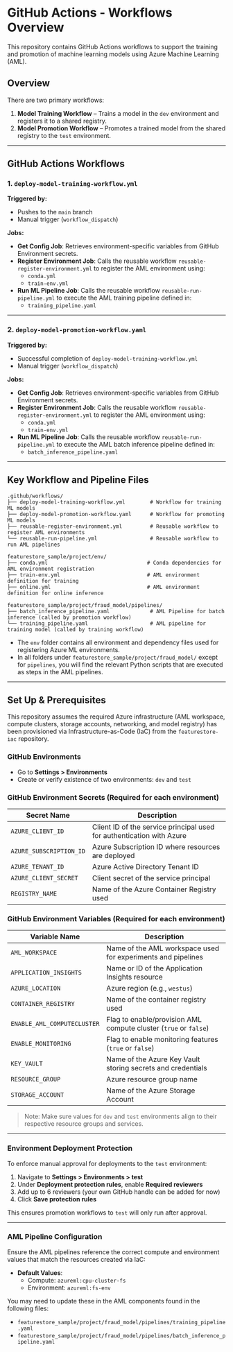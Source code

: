 # GitHub Actions - Workflows Overview
 
This repository contains GitHub Actions workflows to support the training and promotion of machine learning models using Azure Machine Learning (AML).  
 
## Overview
 
There are two primary workflows:
 
1. **Model Training Workflow** – Trains a model in the `dev` environment and registers it to a shared registry.
2. **Model Promotion Workflow** – Promotes a trained model from the shared registry to the `test` environment.
 
---
 
## GitHub Actions Workflows
 
### 1. `deploy-model-training-workflow.yml`
 
**Triggered by:**
- Pushes to the `main` branch
- Manual trigger (`workflow_dispatch`)
 
**Jobs:**
- **Get Config Job**: Retrieves environment-specific variables from GitHub Environment secrets.
- **Register Environment Job**: Calls the reusable workflow `reusable-register-environment.yml` to register the AML environment using:
  - `conda.yml`
  - `train-env.yml`
- **Run ML Pipeline Job**: Calls the reusable workflow `reusable-run-pipeline.yml` to execute the AML training pipeline defined in:
  - `training_pipeline.yaml`
 
---
 
### 2. `deploy-model-promotion-workflow.yaml`
 
**Triggered by:**
- Successful completion of `deploy-model-training-workflow.yml`
- Manual trigger (`workflow_dispatch`)
 
**Jobs:**
- **Get Config Job**: Retrieves environment-specific variables from GitHub Environment secrets.
- **Register Environment Job**: Calls the reusable workflow `reusable-register-environment.yml` to register the AML environment using:
  - `conda.yml`
  - `train-env.yml`
- **Run ML Pipeline Job**: Calls the reusable workflow `reusable-run-pipeline.yml` to execute the AML batch inference pipeline defined in:
  - `batch_inference_pipeline.yaml`
 
---
 
## Key Workflow and Pipeline Files
 
```
.github/workflows/
├── deploy-model-training-workflow.yml        # Workflow for training ML models
├── deploy-model-promotion-workflow.yaml      # Workflow for promoting ML models
├── reusable-register-environment.yml         # Reusable workflow to register AML environments
└── reusable-run-pipeline.yml                 # Reusable workflow to run AML pipelines

featurestore_sample/project/env/
├── conda.yml                                # Conda dependencies for AML environment registration
├── train-env.yml                            # AML environment definition for training
├── online.yml                               # AML environment definition for online inference

featurestore_sample/project/fraud_model/pipelines/
├── batch_inference_pipeline.yaml             # AML Pipeline for batch inference (called by promotion workflow)
└── training_pipeline.yaml                    # AML pipeline for training model (called by training workflow)
```

- The `env` folder contains all environment and dependency files used for registering Azure ML environments.
- In all folders under `featurestore_sample/project/fraud_model/` except for `pipelines`, you will find the relevant Python scripts that are executed as steps in the AML pipelines.
 
---
 
## Set Up & Prerequisites
 
This repository assumes the required Azure infrastructure (AML workspace, compute clusters, storage accounts, networking, and model registry) has been provisioned via Infrastructure-as-Code (IaC) from the `featurestore-iac` repository.
 
### GitHub Environments
 
- Go to **Settings > Environments**
- Create or verify existence of two environments: `dev` and `test`
 
### GitHub Environment Secrets (Required for each environment)
 
| Secret Name             | Description                                                                 |
|-------------------------|-----------------------------------------------------------------------------|
| `AZURE_CLIENT_ID`       | Client ID of the service principal used for authentication with Azure       |
| `AZURE_SUBSCRIPTION_ID` | Azure Subscription ID where resources are deployed                          |
| `AZURE_TENANT_ID`       | Azure Active Directory Tenant ID                                            |
| `AZURE_CLIENT_SECRET`   | Client secret of the service principal                                      |
| `REGISTRY_NAME`         | Name of the Azure Container Registry used                                   |
 
### GitHub Environment Variables (Required for each environment)
 
| Variable Name             | Description                                                                 |
|---------------------------|-----------------------------------------------------------------------------|
| `AML_WORKSPACE`           | Name of the AML workspace used for experiments and pipelines                |
| `APPLICATION_INSIGHTS`    | Name or ID of the Application Insights resource                             |
| `AZURE_LOCATION`          | Azure region (e.g., `westus`)                                               |
| `CONTAINER_REGISTRY`      | Name of the container registry used                                         |
| `ENABLE_AML_COMPUTECLUSTER` | Flag to enable/provision AML compute cluster (`true` or `false`)          |
| `ENABLE_MONITORING`       | Flag to enable monitoring features (`true` or `false`)                      |
| `KEY_VAULT`               | Name of the Azure Key Vault storing secrets and credentials                 |
| `RESOURCE_GROUP`          | Azure resource group name                                                   |
| `STORAGE_ACCOUNT`         | Name of the Azure Storage Account                                           |
 
> Note:  Make sure values for `dev` and `test` environments align to their respective resource groups and services.
 
---
 
### Environment Deployment Protection 
 
To enforce manual approval for deployments to the `test` environment:
 
1. Navigate to **Settings > Environments > test**
2. Under **Deployment protection rules**, enable **Required reviewers**
3. Add up to 6 reviewers (your own GitHub handle can be added for now)
4. Click **Save protection rules**
 
This ensures promotion workflows to `test` will only run after approval.
 
---
 
### AML Pipeline Configuration
 
Ensure the AML pipelines reference the correct compute and environment values that match the resources created via IaC:
 
- **Default Values**:
  - Compute: `azureml:cpu-cluster-fs`
  - Environment: `azureml:fs-env`
 
You may need to update these in the AML components found in the following files:
 
- `featurestore_sample/project/fraud_model/pipelines/training_pipeline.yaml`
- `featurestore_sample/project/fraud_model/pipelines/batch_inference_pipeline.yaml`
